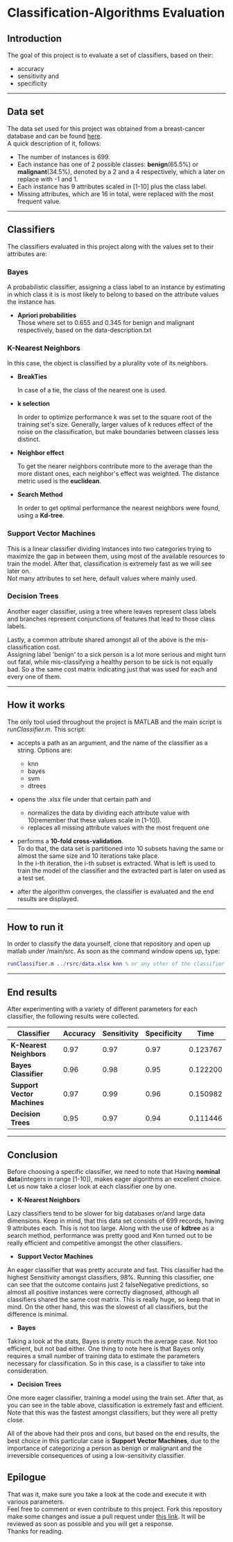 # Classification-Algorithms Evaluation

## Introduction

The goal of this project is to evaluate a set of classifiers, based on their:

* accuracy
* sensitivity and
* specificity

___

## Data set

The data set used for this project was obtained from a breast-cancer database
and can be found [here](https://archive.ics.uci.edu/ml/datasets/Breast+Cancer+Wisconsin+%28Diagnostic%29).  
A quick description of it, follows:

* The number of instances is 699.
* Each instance has one of 2 possible classes: **benign**(65.5%) or **malignant**(34.5%),
denoted by a 2 and a 4 respectively, which a later on replace with -1 and 1.
* Each instance has 9 attributes scaled in [1-10] plus the class label.
* Missing attributes, which are 16 in total, were replaced with the most frequent value.

___

## Classifiers

The classifiers evaluated in this project along with the values set to their attributes are:

### Bayes

A probabilistic classifier, assigning a class label to an instance by estimating in which class
it is is most likely to belong to based on the attribute values the instance has.

* **Apriori probabilities**  
   Those where set to 0.655 and 0.345 for benign and malignant respectively, based on the data-description.txt

### K-Nearest Neighbors

In this case, the object is classified by a plurality vote of its neighbors.

* **BreakTies**

  In case of a tie, the class of the nearest one is used.

* **k selection**

   In order to optimize performance k was set to the square root of the training set's size.
   Generally, larger values of k reduces effect of the noise on the classification,
   but make boundaries between classes less distinct.

* **Neighbor effect**

  To get the nearer neighbors contribute more to the average
  than the more distant ones, each neighbor's effect was weighted.
  The distance metric used is the **euclidean**.

* **Search Method**

  In order to get optimal performance the nearest neighbors were found, using a **Kd-tree**.

### Support Vector Machines

  This is a linear classifier dividing instances
into two categories trying to maximize the gap in between them, using most of the available resources
to train the model. After that, classification is extremely fast as we will see later on.  
Not many attributes to set here, default values where mainly used.

### Decision Trees

   Another eager classifier, using a tree where leaves represent class labels
and branches represent conjunctions of features that lead to those class labels.

Lastly, a common attribute shared amongst all of the above is the mis-classification cost.  
Assigning label 'benign' to a sick person is a lot more serious and might turn out fatal, while
mis-classifying a healthy person to be sick is not equally bad. So a the same cost matrix
indicating just that was used for each and every one of them.

___

## How it works

The only tool used throughout the project is MATLAB and the main script is *runClassifier.m*.
This script:

* accepts a path as an argument, and the name of the classifier as a string. Options are:

  * knn
  * bayes
  * svm
  * dtrees
* opens the .xlsx file under that certain path and
  * normalizes the data by dividing each attribute value with 10(remember that these values scale in [1-10]).
  * replaces all missing attribute values with the most frequent one
* performs a **10-fold cross-validation**.  
To do that, the data set is partitioned into 10 subsets
having the same or almost the same size and 10 iterations take place.  
In the i-th iteration, the i-th subset is
extracted. What is left is used to train the model of the classifier and the extracted part
is later on used as a test set.
* after the algorithm converges, the classifier is evaluated and the end results are displayed.

___

## How to run it

In order to classify the data yourself, clone that repository
and open up matlab under /main/src. As soon as the command window opens up, type:

```matlab
runClassifier.m ../rsrc/data.xlsx knn % or any other of the classifier options
```

___

## End results

After experimenting with a variety of different parameters for each classifier, the following
results were collected.

| Classifier                  | Accuracy             | Sensitivity          | Specificity          | Time    |
|-----------------------------|----------------------|----------------------|----------------------|---------|
| **K-Nearest Neighbors**     |        0.97          |        0.97          |        0.97          |0.123767 |
| **Bayes Classifier**        |        0.96          |        0.98          |        0.95          |0.122200 |
| **Support Vector Machines** |        0.97          |        0.99          |        0.96          |0.150982 |
| **Decision Trees**          |        0.95          |        0.97          |        0.94          |0.111446 |

___

## Conclusion

Before choosing a specific classifier, we need to note that
Having **nominal data**(integers in range [1-10]),
makes eager algorithms an excellent choice.
Let us now take a closer look at each classifier one by one.

* **K-Nearest Neighbors**  

Lazy classifiers tend to be slower for big databases or/and large data dimensions.
Keep in mind, that this data set consists of 699 records, having 9 attributes each.
This is not too large. Along with the use of **kdtree** as a search method, performance
was pretty good and Knn turned out to be really efficient and competitive amongst the other classifiers.

* **Support Vector Machines**

An eager classifier that was pretty accurate and fast.
This classifier had the highest Sensitivity amongst classifiers, 98%.
Running this classifier, one can see that the outcome
contains just 2 falseNegative predictions, so almost all positive instances were correctly diagnosed,
although all classifiers shared the same cost matrix. This is really huge, so keep that in mind.
On the other hand, this was the slowest of all classifiers, but the difference is minimal.

* **Bayes**

Taking a look at the stats, Bayes is pretty much the average case. Not too efficient, but not bad either.
One thing to note here is that Bayes only requires a small number of training data to estimate
the parameters necessary for classification. So in this case, is a classifier to take into consideration.

* **Decision Trees**

One more eager classifier, training a model using the train set. After that, as you can see in the table above,
classification is extremely fast and efficient. Note that this was the fastest amongst classifiers, but they
were all pretty close.

All of the above had their pros and cons, but based on the end results,
the best choice in this particular case is **Support Vector Machines**, due to the importance
of categorizing a person as benign or malignant and the irreversible consequences of using a low-sensitivity classifier.  

## Epilogue

That was it, make sure you take a look at the code and execute it with various parameters.  
Feel free to comment or even contribute to this project.
Fork this repository make some changes and issue a pull request
under [this link](https://github.com/KostasKoyias/Classification-Algorithms). It will be reviewed
as soon as possible and you will get a response.  
Thanks for reading.